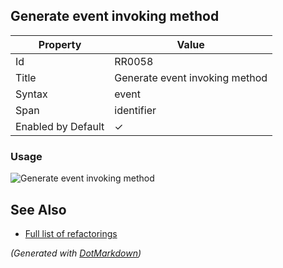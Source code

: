 ## Generate event invoking method

| Property           | Value                          |
| ------------------ | ------------------------------ |
| Id                 | RR0058                         |
| Title              | Generate event invoking method |
| Syntax             | event                          |
| Span               | identifier                     |
| Enabled by Default | &#x2713;                       |

### Usage

![Generate event invoking method](../../images/refactorings/GenerateEventInvokingMethod.png)

## See Also

* [Full list of refactorings](Refactorings.md)


*\(Generated with [DotMarkdown](http://github.com/JosefPihrt/DotMarkdown)\)*